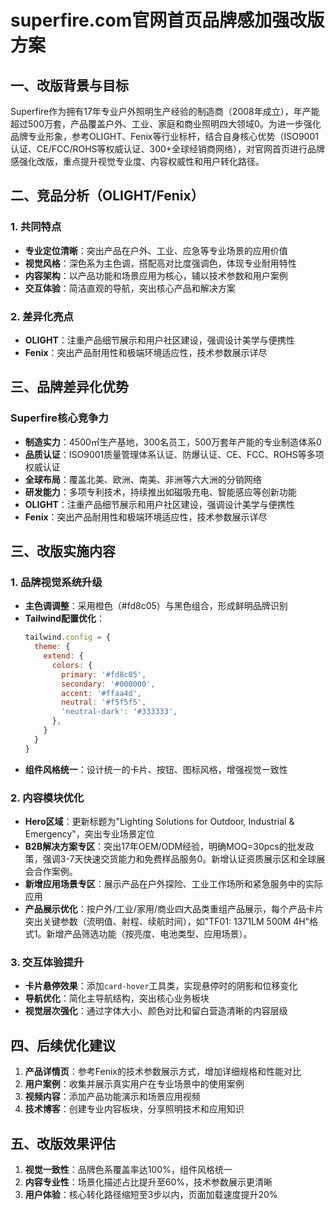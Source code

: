 # superfire.com官网首页品牌感加强改版方案

## 一、改版背景与目标
Superfire作为拥有17年专业户外照明生产经验的制造商（2008年成立），年产能超过500万套，产品覆盖户外、工业、家庭和商业照明四大领域<mcreference link="https://www.superfire.com/company-profile.html" index="0">0</mcreference>。为进一步强化品牌专业形象，参考OLIGHT、Fenix等行业标杆，结合自身核心优势（ISO9001认证、CE/FCC/ROHS等权威认证、300+全球经销商网络），对官网首页进行品牌感强化改版，重点提升视觉专业度、内容权威性和用户转化路径。

## 二、竞品分析（OLIGHT/Fenix）
### 1. 共同特点
- **专业定位清晰**：突出产品在户外、工业、应急等专业场景的应用价值
- **视觉风格**：深色系为主色调，搭配高对比度强调色，体现专业耐用特性
- **内容架构**：以产品功能和场景应用为核心，辅以技术参数和用户案例
- **交互体验**：简洁直观的导航，突出核心产品和解决方案

### 2. 差异化亮点
- **OLIGHT**：注重产品细节展示和用户社区建设，强调设计美学与便携性
- **Fenix**：突出产品耐用性和极端环境适应性，技术参数展示详尽

## 三、品牌差异化优势
### Superfire核心竞争力
- **制造实力**：4500㎡生产基地，300名员工，500万套年产能的专业制造体系<mcreference link="https://www.superfire.com/company-profile.html" index="0">0</mcreference>
- **品质认证**：ISO9001质量管理体系认证、防爆认证、CE、FCC、ROHS等多项权威认证
- **全球布局**：覆盖北美、欧洲、南美、非洲等六大洲的分销网络
- **研发能力**：多项专利技术，持续推出如磁吸充电、智能感应等创新功能
- **OLIGHT**：注重产品细节展示和用户社区建设，强调设计美学与便携性
- **Fenix**：突出产品耐用性和极端环境适应性，技术参数展示详尽

## 三、改版实施内容
### 1. 品牌视觉系统升级
- **主色调调整**：采用橙色（#fd8c05）与黑色组合，形成鲜明品牌识别
- **Tailwind配置优化**：
  ```javascript
  tailwind.config = {
    theme: {
      extend: {
        colors: {
          primary: '#fd8c05',
          secondary: '#000000',
          accent: '#ffaa4d',
          neutral: '#f5f5f5',
          'neutral-dark': '#333333',
        },
      }
    }
  }
  ```
- **组件风格统一**：设计统一的卡片、按钮、图标风格，增强视觉一致性

### 2. 内容模块优化
- **Hero区域**：更新标题为"Lighting Solutions for Outdoor, Industrial & Emergency"，突出专业场景定位
- **B2B解决方案专区**：突出17年OEM/ODM经验，明确MOQ=30pcs的批发政策，强调3-7天快速交货能力和免费样品服务<mcreference link="https://www.superfire.com/company-profile.html" index="0">0</mcreference>。新增认证资质展示区和全球展会合作案例。
- **新增应用场景专区**：展示产品在户外探险、工业工作场所和紧急服务中的实际应用
- **产品展示优化**：按户外/工业/家用/商业四大品类重组产品展示，每个产品卡片突出关键参数（流明值、射程、续航时间），如"TF01: 1371LM 500M 4H"格式<mcreference link="https://www.superfire.com/cs-products.html" index="1">1</mcreference>。新增产品筛选功能（按亮度、电池类型、应用场景）。

### 3. 交互体验提升
- **卡片悬停效果**：添加`card-hover`工具类，实现悬停时的阴影和位移变化
- **导航优化**：简化主导航结构，突出核心业务板块
- **视觉层次强化**：通过字体大小、颜色对比和留白营造清晰的内容层级

## 四、后续优化建议
1. **产品详情页**：参考Fenix的技术参数展示方式，增加详细规格和性能对比
2. **用户案例**：收集并展示真实用户在专业场景中的使用案例
3. **视频内容**：添加产品功能演示和场景应用视频
4. **技术博客**：创建专业内容板块，分享照明技术和应用知识

## 五、改版效果评估
1. **视觉一致性**：品牌色系覆盖率达100%，组件风格统一
2. **内容专业性**：场景化描述占比提升至60%，技术参数展示更清晰
3. **用户体验**：核心转化路径缩短至3步以内，页面加载速度提升20%